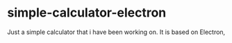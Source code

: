 # simple-calculator-electron
Just a simple calculator that i have been working on. It is based on Electron,
